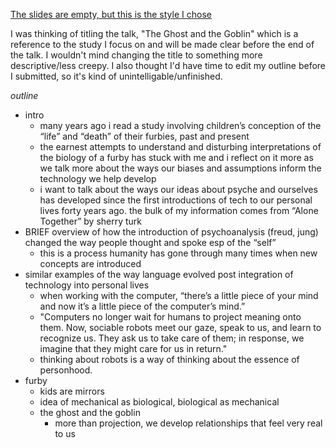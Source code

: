 [The slides are empty, but this is the style I chose](https://docs.google.com/presentation/d/15W29-ti0oIwfI4W0AD4ZH8mLbFmeQmQrlqcU-3mze64/edit?usp=sharing)

I was thinking of titling the talk, "The Ghost and the Goblin" which is a reference to the study I focus on and will be made clear before the end of the talk. I wouldn't mind changing the title to something more descriptive/less creepy. I also thought I'd have time to edit my outline before I submitted, so it's kind of unintelligable/unfinished.

*outline*
- intro
	- many years ago i read a study involving children’s conception of the “life” and “death” of their furbies, past and present
	- the earnest attempts to understand and disturbing interpretations of the biology of a furby has stuck with me and i reflect on it more as we talk more about the ways our biases and assumptions inform the technology we help develop
	- i want to talk about the ways our ideas about psyche and ourselves has developed since the first introductions of tech to our personal lives forty years ago. the bulk of my information comes from “Alone Together” by sherry turk
- BRIEF overview of how the introduction of psychoanalysis (freud, jung) changed the way people thought and spoke esp of the “self”
  - this is a process humanity has gone through many times when new concepts are introduced
- similar examples of the way language evolved post integration of technology into personal lives 
	- when working with the computer, “there’s a little piece of your mind and now it’s a little piece of the computer’s mind.”
	- "Computers no longer wait for humans to project meaning onto them. Now, sociable robots meet our gaze, speak to us, and learn to recognize us. They ask us to take care of them; in response, we imagine that they might care for us in return."
	- thinking about robots is a way of thinking about the essence of personhood.
- furby
	- kids are mirrors
	- idea of mechanical as biological, biological as mechanical
  - the ghost and the goblin
	- more than projection, we develop relationships that feel very real to us

